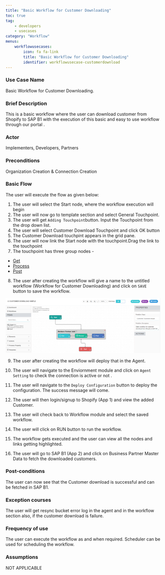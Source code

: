```yaml
---
title: "Basic Workflow for Customer Downloading"
toc: true
tag: 
    - developers
    - usecases
category: "Workflow"           
menus: 
    workflowusecases:
        icon: fa fa-link
        title: "Basic Workflow for Customer Downloading" 
        identifier: workflowusecase-customerdownload
---
```


### Use Case Name 
Basic Workflow for Customer Downloading.

### Brief Description 
This is a basic workflow where the user can download customer from Shopify to SAP B1 with the execution of this basic and easy to use workflow through our portal .

### Actor
 Implementers, Developers, Partners   

### Preconditions
 Organization Creation & Connection Creation 

### Basic Flow
  The user will execute the flow as given below:

1. The user will select the Start node, where the workflow execution will begin
2. The user will now go to template section and select General Touchpoint.
3. The user will get `Adding Touchpoint`button. Input the Touchpoint from the drop down list.
4. The user will select Customer Download Touchpoint and click OK button
5. The Customer Download touchpint appears in the grid pane. 
6. The user will now link the Start node with the touchpoint.Drag the link to the touchpoint
7. The touchpoint has three group nodes - 
* [Get](/workflow/working-with-get/)
* [Process](/workflow/working-with-process/)
* [Post](/workflow/working-with-post/)

8. The user after creating the workflow will give a name to the untitled workflow (Workflow for Customer Downloading) and click on `SAVE` button to save the workflow.

 ![CustomerDownload_Simple](/staticfiles/workflow-management/media/CustomerDownload_Simple.png)
            
9. The user after creating the workflow will deploy that in the Agent.

10. The user will navigate to the Enviornment module and click on `Agent Setting` to check the connection is active or not .

11. The user will navigate to the `Deploy Configuration` button to deploy the configuration. The success message will come.

12. The user will then login/signup to Shopify (App 1) and view the added Customer.

13. The user will check  back to Workflow module and select the saved workflow.

14. The user will click on RUN button to run the workflow.

15. The workflow gets executed and the user can view all the nodes and links getting highlighted.

16.  The user will go to SAP B1 (App 2) and click on Business Partner Master Data to fetch the downloaded customers. 


### Post-conditions
The user can now see that the Customer download is successful and can be fetched in SAP B1. 
### Exception courses 
The user will get resync bucket error log in the agent and in the workflow section also, if the customer download is failure.
### Frequency of use
The user can execute the workflow as and when required. Scheduler can be used for scheduling the workflow.
### Assumptions 
NOT APPLICABLE 





